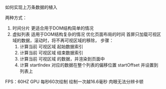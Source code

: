 如何实现上万条数据的植入

两种方式：
  1. 时间分片
    更适合用于DOM结构简单的情况
  2. 虚拟列表
    适用于DOM结构复杂的情况
    优化页面布局的时间
    首屏只加载可视区域的数据，滚动时，将不再可视区域的移除，
    步骤：
      1. 计算当前 可视区域 起始数据索引
      2. 计算当前 可视区域 结束数据索引
      3. 计算当前 可视区域 的数据，并渲染到页面中
      4. 计算 startIndex 对应的数据在整个列表的偏移位置 startOffset 并设置到列表上
      
FPS：60HZ
GPU 每秒60次绘制 绘制一次越16.6毫秒 肉眼无法分辨卡顿